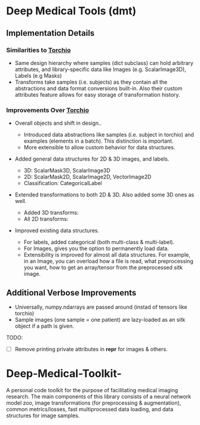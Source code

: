 
# Deep Medical Tools (dmt)

## Implementation Details

### Similarities to [Torchio](https://github.com/fepegar/torchio)
 - Same design hierarchy where samples (dict subclass) can hold arbitrary
    attributes, and library-specific data like Images (e.g. ScalarImage3D), 
    Labels (e.g Masks)
 - Transforms take samples (i.e. subjects) as they contain all the abstractions
    and data format conversions built-in. Also their custom attributes feature
    allows for easy storage of transformation history. 

### Improvements Over [Torchio](https://github.com/fepegar/torchio)
 - Overall objects and shift in design..
    - Introduced data abstractions like samples (i.e. subject in torchio) and
    examples (elements in a batch). This distinction is important. 
    - More extensible to allow custom behavior for data structures.  
    
 - Added general data structures for 2D & 3D images, and labels. 
    - 3D: ScalarMask3D, ScalarImage3D
    - 2D: ScalarMask2D, ScalarImage2D, VectorImage2D
    - Classification: CategoricalLabel
 - Extended transformations to both 2D & 3D. Also added some 3D ones as well.
    - Added 3D transforms:
    - All 2D transforms:  
 - Improved existing data structures.
    - For labels, added categorical (both multi-class & multi-label). 
    - For Images, gives you the option to permanently load data. 
    - Extensibility is improved for almost all data structures. For example, in 
    an Image, you can overload how a file is read, what preprocessing you want,
    how to get an array/tensor from the preprocessed sitk image.

Additional Verbose Improvements 
 - 
 - Universally, numpy.ndarrays are passed around (instad of tensors like torchio)
 - Sample images (one sample = one patient) are lazy-loaded as an sitk object
if a path is given.


TODO:
- [ ] Remove printing private attributes in __repr__ for images & others.

# Deep-Medical-Toolkit-
A personal code toolkit for the purpose of facilitating medical imaging research. The main components of this library consists of a neural network model zoo, image transformations (for preprocessing &amp; augmentation), common metrics/losses, fast multiprocessed data loading, and data structures for image samples.
